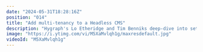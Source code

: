 ```yaml
---
date: "2024-05-31T18:28:16Z"
position: "014"
title: "Add multi-tenancy to a Headless CMS"
description: "Hygraph's Lo Etheridge and Tim Benniks deep-dive into setting up multi-tenancy inside Hygraph using the SKNCRE starter. Can two brands live in one project? Yes! Find out on the stream.\n\nAsk us any questions in the chat and join the community: https://slack.hygraph.com"
image: "https://i.ytimg.com/vi/M5XaMvlqh1g/maxresdefault.jpg"
videoId: "M5XaMvlqh1g"
---
```


